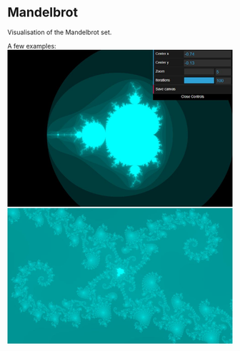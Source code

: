 # Mandelbrot

Visualisation of the Mandelbrot set.

A few examples:
![Image1](mandel.jpg)
![Image2](mandel2.jpg)
